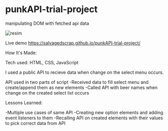 # punkAPI-trial-project


manipulating DOM with fetched api data


![resim](https://user-images.githubusercontent.com/86930057/185735121-7a0b83fc-448f-40e0-ae29-4626a6324251.png)

Live demo
https://salvagedscrap.github.io/punkAPI-trial-project/

How It's Made:

Tech used: HTML, CSS, JavaScript

I used a public API to recieve data when change on the select menu occurs.

API used in two parts of script
 -Received data to fill select menu and create/append them as new elements
 -Called API with beer names when change on the created select list occurs
 
 Lessons Learned:

-Multiple use cases of same API
-Creating new option elements and adding event listeners to them
-Recalling API on created elements with their values to pick correct data from API
